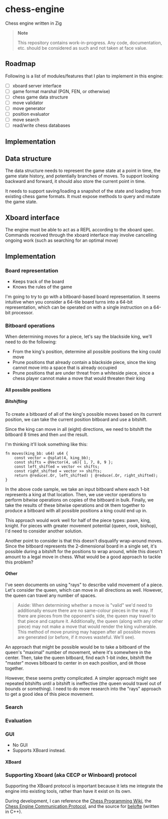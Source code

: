 # chess-engine

Chess engine written in Zig

> **Note**
>
> This repository contains work-in-progress. Any code, documentation, etc. should be considered as such and not taken at face value.

## Roadmap

Following is a list of modules/features that I plan to implement in this engine:

- [ ] xboard server interface
- [ ] game format marshal (PGN, FEN, or otherwise)
- [ ] chess game data structure
- [ ] move validator
- [ ] move generator
- [ ] position evaluator
- [ ] move search
- [ ] read/write chess databases

## Implementation

## Data structure

The data structure needs to represent the game state at a point in time, the game state history, and potentially branches of moves. To support looking backward and forward, it should also store the current point in time.

It needs to support saving/loading a snapshot of the state and loading from existing chess game formats. It must expose methods to query and mutate the game state. 

## Xboard interface

The engine must be able to act as a REPL according to the xboard spec. Commands received through the xboard interface may involve cancelling ongoing work (such as searching for an optimal move)

## Implementation

### Board representation

- Keeps track of the board
- Knows the rules of the game

I'm going to try to go with a bitboard-based board representation. It seems intuitive when you consider a 64-tile board turns into a 64-bit representation, which can be operated on with a single instruction on a 64-bit processor.

### Bitboard operations

When determining moves for a piece, let's say the blackside king, we'll need to do the following:

- From the king's position, determine all possible positions the king could move
- Prune positions that already contain a blackside piece, since the king cannot move into a space that is already occupied
- Prune positions that are under threat from a whiteside piece, since a chess player cannot make a move that would threaten their king

#### All possible positions

##### Bitshifting

To create a bitboard of all of the king's possible moves based on its current position, we can take the current position bitboard and use a bitshift.

Since the king can move in all (eight) directions, we need to bitshift the bitboard 8 times and then `and` the result.

I'm thinking it'll look something like this:

```zig
fn moves(king_bb: u64) u64 {
    const vector = @splat(4, king_bb);
    const shifts = @Vector(4, u6){ 1, 7, 8, 9 };
    const left_shifted = vector << shifts;
    const right_shifted = vector >> shifts;
    return @reduce(.Or, left_shifted) | @reduce(.Or, right_shifted);
}
```

In the above code sample, we take an input bitboard where each 1-bit represents a king at that location. Then, we use vector operations to perform bitwise operations on copies of the bitboard in bulk. Finally, we take the results of these bitwise operations and `OR` them together to produce a bitboard with all possible positions a king could end up in.

This approach would work well for half of the piece types: pawn, king, knight. For pieces with greater movement potential (queen, rook, bishop), I'd need to consider another solution.

Another point to consider is that this doesn't disqualify wrap-around moves. Since the bitboard represents the 2-dimensional board in a single set, it's possible during a bitshift for the positions to wrap around, while this doesn't amount to a legal move in chess. What would be a good approach to tackle this problem?

#### Other

I've seen documents on using "rays" to describe valid movement of a piece. Let's consider the queen, which can move in all directions as well. However, the queen can travel any number of spaces.

> Aside: When determining whether a move is "valid" we'd need to additionally ensure there are no same-colour pieces in the way. If there are pieces from the opponent's side, the queen may travel to that piece and capture it. Additionally, the queen (along with any other piece) may not make a move that would render the king vulnerable. This method of move pruning may happen after all possible moves are generated (or before, if it moves wasteful. We'll see).

An approach that might be possible would be to take a bitboard of the queen's "maximal" number of movement, where it's somewhere in the center. Then, take the queen bitboard, find each 1-bit index, bitshift the "master" moves bitboard to center in on each position, and `OR` those together.

However, these seems pretty complicated. A simpler approach might see repeated bitshifts until a bitshift is ineffective (the queen would travel out of bounds or something). I need to do more research into the "rays" approach to get a good idea of this piece movement.

### Search

### Evaluation

### GUI

- No GUI
- Supports XBoard instead.

#### XBoard

### Supporting Xboard (aka CECP or Winboard) protocol

Supporting the XBoard protocol is important because it lets me integrate the engine into existing tools, rather than have it exist on its own.

During development, I can reference the [Chess Programming Wiki](https://www.chessprogramming.org/Main_Page), the [Chess Engine Communication Protocol](http://hgm.nubati.net/newspecs.html), and the source for [belofte](https://sourceforge.net/p/belofte) (written in C++).
